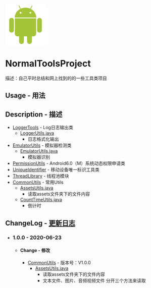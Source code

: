 ![Android](Android.png)
# NormalToolsProject
描述：自己平时总结和网上找到的的一些工具类项目

## Usage - 用法

## Description - 描述
- [LoggerTools](LoggerTools) - Log日志输出类
  - [LoggerUtils.java](LoggerTools/src/main/java/com/pillowcase/logger/LoggerUtils.java)
    - 日志格式化输出
- [EmulatorUtils](EmulatorUtils) - 模拟器检测类
  - [EmulatorUtils.java](EmulatorUtils/src/main/java/com/pillowcase/emulator/EmulatorUtils.java)
    - 模拟器识别
- [PermissionUtils](PermissionUtils) - Android6.0（M）系统动态权限申请类
- [UniqueIdentifier](UniqueIdentifier) - 移动设备唯一标识工具类
- [ThreadLibrary](ThreadLibrary) - 线程池模块
- [CommonUtils](CommonUtils) - 常用Utils
  - [AssetsUtils.java](CommonUtils/src/main/java/com/pillowcase/utils/AssetsUtils.java)
    - 读取assets文件夹下的文件内容
  - [CountTimeUtils.java](CommonUtils/src/main/java/com/pillowcase/utils/CountTimeUtils.java)
    - 倒计时

## ChangeLog - [更新日志](ChangeLog.md)
- ### 1.0.0 - 2020-06-23
    - #### Change  - 修改
        - [CommonUtils](CommonUtils) - 版本号：V1.0.0
          - [AssetsUtils.java](CommonUtils/src/main/java/com/pillowcase/utils/AssetsUtils.java)
            - 读取assets文件夹下的文件内容
            - 文本文件、图片、音频视频文件 分开三个方法来读取
